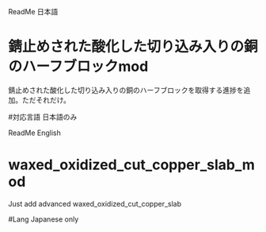 ReadMe 日本語  
# 錆止めされた酸化した切り込み入りの銅のハーフブロックmod  
錆止めされた酸化した切り込み入りの銅のハーフブロックを取得する進捗を追加。ただそれだけ。  

#対応言語
日本語のみ

ReadMe English
# waxed_oxidized_cut_copper_slab_mod
Just add advanced waxed_oxidized_cut_copper_slab 

#Lang
Japanese only
